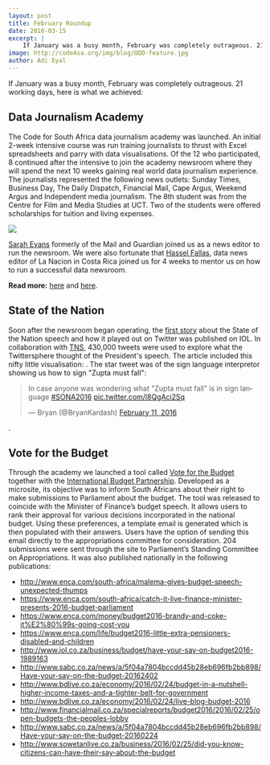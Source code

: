 ```yaml
---
layout: post
title: February Roundup
date: 2016-03-15
excerpt: |
    If January was a busy month, February was completely outrageous. 21 working days, here is what we achieved.  
image: http://code4sa.org/img/blog/ODD-feature.jpg
author: Adi Eyal
---
```


If January was a busy month, February was completely outrageous. 21 working days, here is what we achieved:

## Data Journalism Academy
The Code for South Africa data journalism academy was launched. An initial 2-week intensive course was run training journalists to thrust with Excel spreadsheets and parry with data visualisations. Of the 12 who participated, 8 continued after the intensive to join the academy newsroom where they will spend the next 10 weeks gaining real world data journalism experience. The journalists represented the following news outlets: Sunday Times, Business Day, The Daily Dispatch, Financial Mail, Cape Argus, Weekend Argus and Independent media journalism. The 8th student was from the Centre for Film and Media Studies at UCT. Two of the students were offered scholarships for tuition and living expenses.

<img src="http://code4sa.org/img/blog/academy.JPG"/>

[Sarah Evans](https://twitter.com/@sarahpeace6) formerly of the Mail and Guardian joined us as a news editor to run the newsroom. We were also fortunate that [Hassel Fallas](https://twitter.com/@hasselfallas), data news editor of La Nacion in Costa Rica joined us for 4 weeks to mentor us on how to run a successful data newsroom. 

<strong>Read more:</strong> [here](http://code4sa.org/2016/02/10/academy-launch.html) and [here](https://ijnet.org/en/blog/new-data-journalism-academy-south-africa-embodies-living-laboratory-training-model).

## State of the Nation
Soon after the newsroom began operating, the [first story](http://mini.iol.co.za/news/sona-as-it-played-out-on-twitter-1985853) about the State of the Nation speech and how it played out on Twitter was published on IOL. In collaboration with [TNS](http://www.tnsglobal.com), 430,000 tweets were used to explore what the Twittersphere thought of the President's speech. The article included this nifty little visualisation:  <script type="text/javascript" src="https://static.code4sa.org/sona-chord/embed.js"></script>. The star tweet was of the sign language interpretor showing us how to sign "Zupta must fall": <blockquote class="twitter-tweet" data-lang="en"><p lang="en" dir="ltr">In case anyone was wondering what &quot;Zupta must fall&quot; is in sign language <a href="https://twitter.com/hashtag/SONA2016?src=hash">#SONA2016</a> <a href="https://t.co/l8QgAci2Sq">pic.twitter.com/l8QgAci2Sq</a></p>&mdash; Bryan (@BryanKardash) <a href="https://twitter.com/BryanKardash/status/697852455703470080">February 11, 2016</a></blockquote>
<script async src="//platform.twitter.com/widgets.js" charset="utf-8"></script>.

## Vote for the Budget
Through the academy we launched a tool called [Vote for the Budget](http://www.vote4thebudget.org) together with the [International Budget Partnership](www.internationalbudget.org/). Developed as a microsite, its objective was to inform South Africans about their right to make submissions to Parliament about the budget. The tool was released to coincide with the Minister of Finance’s budget speech. It allows users to rank their approval for various decisions incorporated in the national budget. Using these preferences, a template email is generated which is then populated with their answers. Users have the option of sending this email directly to the appropriations committee for consideration. 204 submissions were sent through the site to Parliament’s Standing Committee on Appropriations. It was also published nationally in the following publications:

- <http://www.enca.com/south-africa/malema-gives-budget-speech-unexpected-thumps>
- <https://www.enca.com/south-africa/catch-it-live-finance-minister-presents-2016-budget-parliament>
- <https://www.enca.com/money/budget2016-brandy-and-coke-it%E2%80%99s-going-cost-you>
- <https://www.enca.com/life/budget2016-little-extra-pensioners-disabled-and-children>
- <http://www.iol.co.za/business/budget/have-your-say-on-budget2016-1989163>
- <http://www.sabc.co.za/news/a/5f04a7804bccdd45b28eb696fb2bb898/Have-your-say-on-the-budget-20162402>
- <http://www.bdlive.co.za/economy/2016/02/24/budget-in-a-nutshell-higher-income-taxes-and-a-tighter-belt-for-government>
- <http://www.bdlive.co.za/economy/2016/02/24/live-blog-budget-2016>
- <http://www.financialmail.co.za/specialreports/budget2016/2016/02/25/open-budgets-the-peoples-lobby>
- <http://www.sabc.co.za/news/a/5f04a7804bccdd45b28eb696fb2bb898/Have-your-say-on-the-budget-20160224>
- <http://www.sowetanlive.co.za/business/2016/02/25/did-you-know-citizens-can-have-their-say-about-the-budget>

